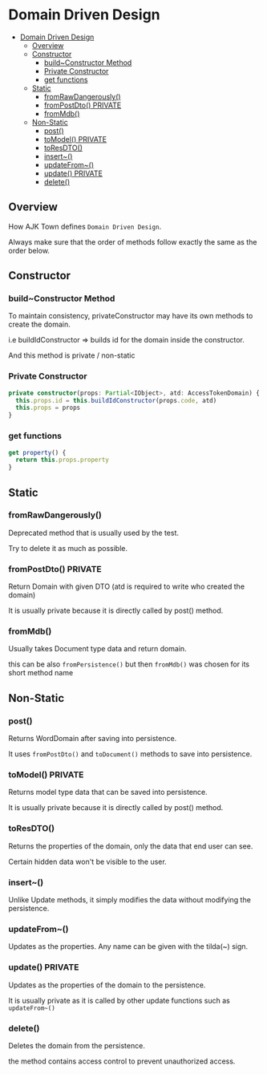 # Domain Driven Design

<!-- TOC -->

- [Domain Driven Design](#domain-driven-design)
  - [Overview](#overview)
  - [Constructor](#constructor)
    - [build~Constructor Method](#buildconstructor-method)
    - [Private Constructor](#private-constructor)
    - [get functions](#get-functions)
  - [Static](#static)
    - [fromRawDangerously()](#fromrawdangerously)
    - [fromPostDto() PRIVATE](#frompostdto-private)
    - [fromMdb()](#frommdb)
  - [Non-Static](#non-static)
    - [post()](#post)
    - [toModel() PRIVATE](#tomodel-private)
    - [toResDTO()](#toresdto)
    - [insert~()](#insert)
    - [updateFrom~()](#updatefrom)
    - [update() PRIVATE](#update-private)
    - [delete()](#delete)

<!-- /TOC -->

## Overview

How AJK Town defines `Domain Driven Design`.

Always make sure that the order of methods follow exactly the same as the order below.


## Constructor

### build~Constructor Method

To maintain consistency, privateConstructor may have its own methods to create the domain.

i.e buildIdConstructor => builds id for the domain inside the constructor.

And this method is private / non-static 

### Private Constructor
```ts
private constructor(props: Partial<IObject>, atd: AccessTokenDomain) {
  this.props.id = this.buildIdConstructor(props.code, atd)
  this.props = props
}
```
### get functions
```ts
get property() {
  return this.props.property
}
```


## Static

### fromRawDangerously()

Deprecated method that is usually used by the test.

Try to delete it as much as possible.


### fromPostDto() PRIVATE

Return Domain with given DTO (atd is required to write who created the domain)

It is usually private because it is directly called by post() method.


### fromMdb()

Usually takes Document type data and return domain.

this can be also `fromPersistence()` but then `fromMdb()` was chosen for its short method name

## Non-Static

### post()

Returns WordDomain after saving into persistence.

It uses `fromPostDto()` and `toDocument()` methods to save into persistence.

### toModel() PRIVATE

Returns model type data that can be saved into persistence.

It is usually private because it is directly called by post() method.


### toResDTO()

Returns the properties of the domain, only the data that end user can see.

Certain hidden data won't be visible to the user.

### insert~()

Unlike Update methods, it simply modifies the data without modifying the persistence.

### updateFrom~()

Updates as the properties. Any name can be given with the tilda(~) sign.


### update() PRIVATE

Updates as the properties of the domain to the persistence.

It is usually private as it is called by other update functions such as `updateFrom~()`


### delete()

Deletes the domain from the persistence.

the method contains access control to prevent unauthorized access.
